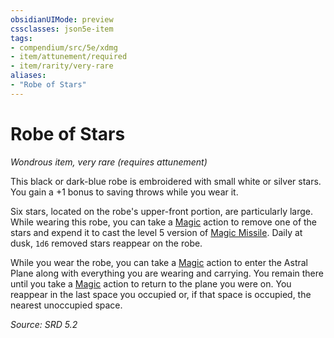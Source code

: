 ```yaml
---
obsidianUIMode: preview
cssclasses: json5e-item
tags:
- compendium/src/5e/xdmg
- item/attunement/required
- item/rarity/very-rare
aliases: 
- "Robe of Stars"
---
```

# Robe of Stars
*Wondrous item, very rare (requires attunement)*  


This black or dark-blue robe is embroidered with small white or silver stars. You gain a +1 bonus to saving throws while you wear it.

Six stars, located on the robe's upper-front portion, are particularly large. While wearing this robe, you can take a [Magic](actions.md#Magic) action to remove one of the stars and expend it to cast the level 5 version of [Magic Missile](magic-missile-xphb.md). Daily at dusk, `1d6` removed stars reappear on the robe.

While you wear the robe, you can take a [Magic](actions.md#Magic) action to enter the Astral Plane along with everything you are wearing and carrying. You remain there until you take a [Magic](actions.md#Magic) action to return to the plane you were on. You reappear in the last space you occupied or, if that space is occupied, the nearest unoccupied space.

*Source: SRD 5.2*